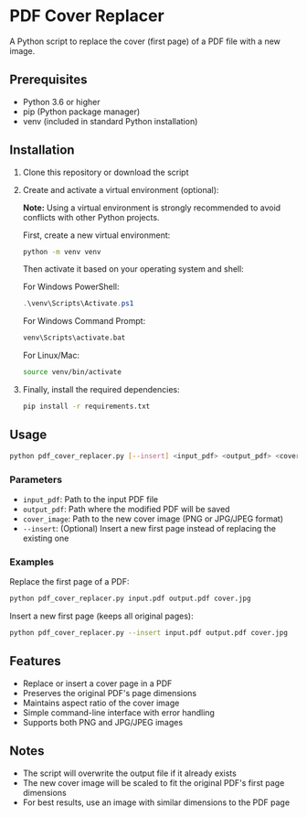# PDF Cover Replacer

A Python script to replace the cover (first page) of a PDF file with a new image.

## Prerequisites

- Python 3.6 or higher
- pip (Python package manager)
- venv (included in standard Python installation)

## Installation

1. Clone this repository or download the script
2. Create and activate a virtual environment (optional):

    **Note:** Using a virtual environment is strongly recommended to avoid conflicts with other Python projects.

    First, create a new virtual environment:

    ```bash
    python -m venv venv
    ```

    Then activate it based on your operating system and shell:

    For Windows PowerShell:
    ```powershell
    .\venv\Scripts\Activate.ps1
    ```

    For Windows Command Prompt:
    ```cmd
    venv\Scripts\activate.bat
    ```

    For Linux/Mac:
    ```bash
    source venv/bin/activate
    ```

3. Finally, install the required dependencies:

    ```bash
    pip install -r requirements.txt
    ```

## Usage

```bash
python pdf_cover_replacer.py [--insert] <input_pdf> <output_pdf> <cover_image>
```

### Parameters

- `input_pdf`: Path to the input PDF file
- `output_pdf`: Path where the modified PDF will be saved
- `cover_image`: Path to the new cover image (PNG or JPG/JPEG format)
- `--insert`: (Optional) Insert a new first page instead of replacing the existing one

### Examples

Replace the first page of a PDF:
```bash
python pdf_cover_replacer.py input.pdf output.pdf cover.jpg
```

Insert a new first page (keeps all original pages):
```bash
python pdf_cover_replacer.py --insert input.pdf output.pdf cover.jpg
```

## Features

- Replace or insert a cover page in a PDF
- Preserves the original PDF's page dimensions
- Maintains aspect ratio of the cover image
- Simple command-line interface with error handling
- Supports both PNG and JPG/JPEG images

## Notes

- The script will overwrite the output file if it already exists
- The new cover image will be scaled to fit the original PDF's first page dimensions
- For best results, use an image with similar dimensions to the PDF page
